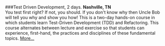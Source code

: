 ###Test Driven Development, 2 days.
**Nashville, TN**<br>
You test first right?  If not, you should.  If you don't know why then Uncle Bob will tell you why and show you how! 
This is a two-day hands-on course in which students learn Test-Driven Development (TDD) and Refactoring. This
course alternates between lecture and exercise so that students can experience, first-hand, the practices and
disciplines of these fundamental topics.
[More...](https://tddnashville.eventbrite.com)
